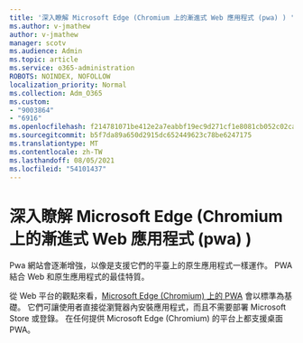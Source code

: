 ```yaml
---
title: '深入瞭解 Microsoft Edge (Chromium 上的漸進式 Web 應用程式 (pwa) ) '
ms.author: v-jmathew
author: v-jmathew
manager: scotv
ms.audience: Admin
ms.topic: article
ms.service: o365-administration
ROBOTS: NOINDEX, NOFOLLOW
localization_priority: Normal
ms.collection: Adm_O365
ms.custom:
- "9003864"
- "6916"
ms.openlocfilehash: f214781071be412e2a7eabbf19ec9d271cf1e8081cb052c02cad614da0372eaf
ms.sourcegitcommit: b5f7da89a650d2915dc652449623c78be6247175
ms.translationtype: MT
ms.contentlocale: zh-TW
ms.lasthandoff: 08/05/2021
ms.locfileid: "54101437"
---
```

# <a name="learn-about-progressive-web-apps-pwas-on-microsoft-edge-chromium"></a>深入瞭解 Microsoft Edge (Chromium 上的漸進式 Web 應用程式 (pwa) ) 

Pwa 網站會逐漸增強，以像是支援它們的平臺上的原生應用程式一樣運作。 PWA 結合 Web 和原生應用程式的最佳特質。

從 Web 平台的觀點來看，[Microsoft Edge (Chromium) 上的 PWA](https://go.microsoft.com/fwlink/?linkid=2135193) 會以標準為基礎。 它們可讓使用者直接從瀏覽器內安裝應用程式，而且不需要部署 Microsoft Store 或登錄。 在任何提供 Microsoft Edge (Chromium) 的平台上都支援桌面 PWA。

